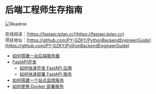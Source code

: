 # 后端工程师生存指南

![Readme](https://github-readme-stats.vercel.app/api/pin/?username=PY-GZKY&repo=PythonBackendEngineerGuide)

在线阅读：[https://fastapi.tplan.cc](https://fastapi.tplan.cc)   
项目地址：[https://github.com/PY-GZKY/PythonBackendEngineerGuide](https://github.com/PY-GZKY/PythonBackendEngineerGuide)

* [如何搭建一台后端服务器](how-to-configure-server.md)
* [FastAPI开发](how-to-quickly-develop-fastapi-application.md)
    * [如何快速开发 FastAPI 应用](how-to-quickly-develop-fastapi-application.md)
    * [如何快速部署 FastAPI 服务](how-to-deploy-fastapi-services.md)
* [如何搭建一个站点监控服务](how-to-build-site-monitoring-service.md)
* [如何使用 Docker 部署服务](how-to-deploy-using-docker.md)